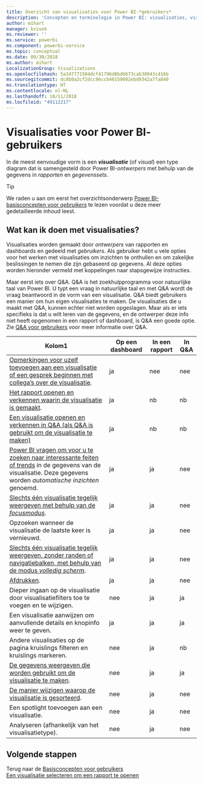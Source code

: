 ```yaml
---
title: Overzicht van visualisaties voor Power BI-*gebruikers*
description: 'Concepten en terminologie in Power BI: visualisaties, visuals. Wat is een Power BI-visualisatie of -visual?'
author: mihart
manager: kvivek
ms.reviewer: ''
ms.service: powerbi
ms.component: powerbi-service
ms.topic: conceptual
ms.date: 09/30/2018
ms.author: mihart
LocalizationGroup: Visualizations
ms.openlocfilehash: 5a347771504dcf41796d8bd6673cab30043c416b
ms.sourcegitcommit: dc8b8a2cf2dcc96ccb46159802ebd9342a7fa840
ms.translationtype: HT
ms.contentlocale: nl-NL
ms.lasthandoff: 10/11/2018
ms.locfileid: "49112217"
---
```

# <a name="visualizations-for-power-bi-consumers"></a>Visualisaties voor Power BI-**gebruikers**

In de meest eenvoudige vorm is een ***visualisatie*** (of *visual*) een type diagram dat is samengesteld door Power BI-*ontwerpers* met behulp van de gegevens in *rapporten* en *gegevenssets*. 

> [!TIP]
> We raden u aan om eerst het overzichtsonderwerp [Power BI-basisconcepten voor *gebruikers*](end-user-basic-concepts.md) te lezen voordat u deze meer gedetailleerde inhoud leest.

## <a name="what-can-i-do-with-visualizations"></a>Wat kan ik doen met visualisaties?

Visualisaties worden gemaakt door *ontwerpers* van rapporten en dashboards en gedeeld met *gebruikers*. Als gebruiker hebt u vele opties voor het werken met visualisaties om inzichten te onthullen en om zakelijke beslissingen te nemen die zijn gebaseerd op gegevens. Al deze opties worden hieronder vermeld met koppelingen naar stapsgewijze instructies.

Maar eerst iets over Q&A. Q&A is het zoekhulpprogramma voor natuurlijke taal van Power BI. U typt een vraag in natuurlijke taal en met Q&A wordt de vraag beantwoord in de vorm van een visualisatie. Q&A biedt gebruikers een manier om hun eigen visualisaties te maken. De visualisaties die u maakt met Q&A, kunnen echter niet worden opgeslagen. Maar als er iets specifieks is dat u wilt leren van de gegevens, en de ontwerper deze info niet heeft opgenomen in een rapport of dashboard, is Q&A een goede optie. Zie [Q&A voor gebruikers](end-user-q-and-a.md) voor meer informatie over Q&A.



|Kolom1  |Op een dashboard  |In een rapport  | In Q&A
|---------|---------|---------|--------|
|[Opmerkingen voor uzelf toevoegen aan een visualisatie of een gesprek beginnen met collega’s over de visualisatie](end-user-comment.md).     |  ja       |   nee      |  nee  |
|[Het rapport openen en verkennen waarin de visualisatie is gemaakt](end-user-tiles.md).     |    ja     |   nb      |  nb |
|[Een visualisatie openen en verkennen in Q&A (als Q&A is gebruikt om de visualisatie te maken)](end-user-q-and-a.md)     |   ja      |   nb      |  nb  |
|[Power BI vragen om voor u te zoeken naar interessante feiten of trends](end-user-insights.md) in de gegevens van de visualisatie.  Deze gegevens worden *automatische inzichten* genoemd.     |    ja     |   ja      | nee   |
|[Slechts één visualisatie tegelijk weergeven met behulp van de *focusmodus*](end-user-focus.md).     | ja        |   ja      | nee  |
|Opzoeken wanneer de visualisatie de laatste keer is vernieuwd.     |  ja       |    ja     | nee  |
|[Slechts één visualisatie tegelijk weergeven, zonder randen of navigatiebalken, met behulp van de modus *volledig scherm*](end-user-focus.md).     |   ja      |  ja       | nee  |
|[Afdrukken](end-user-print.md).     |  ja       |   ja      | nee  |
|Dieper ingaan op de visualisatie door visualisatiefilters toe te voegen en te wijzigen.     |    nee     |   ja      | ja  |
|Een visualisatie aanwijzen om aanvullende details en knopinfo weer te geven.     |    ja     |   ja      | ja  |
|Andere visualisaties op de pagina kruislings filteren en kruislings markeren.     |   nee      |   ja      | nb  |
|[De gegevens weergeven die worden gebruikt om de visualisatie te maken](end-user-show-data.md).     |  nee       |   ja      | ja  |
| [De manier wijzigen waarop de visualisatie is gesorteerd](end-user-search-sort.md). | nee  | ja  | nee  |
| Een spotlight toevoegen aan een visualisatie. | nee  | ja  |  nee |
| Analyseren (afhankelijk van het visualisatietype). | nee  | ja  | nee  |

## <a name="next-steps"></a>Volgende stappen
Terug naar de [Basisconcepten voor gebruikers](end-user-basic-concepts.md)    
[Een visualisatie selecteren om een rapport te openen](end-user-report-open.md)